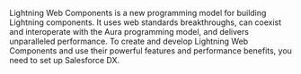 

Lightning Web Components is a new programming model for building Lightning components. It uses web standards breakthroughs, can coexist and interoperate with the Aura programming model, and delivers unparalleled performance. To create and develop Lightning Web Components and use their powerful features and performance benefits, you need to set up Salesforce DX. 